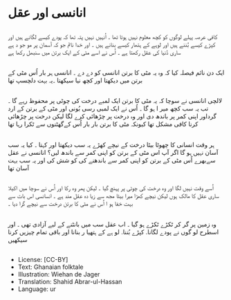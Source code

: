 # انانسی اور عقل

##
کافی عرصہ پہلے لوگوں کو کچھ معلوم نہیں ہوتا تھا ۔ اُنہیں نہیں پتہ تھا کہ پودے کیسے لگانے ہیں اور کپڑے کیسے بُننے ہیں اور لوہے کے ہتھار کیسے بنانے ہیں ۔ اور خدا نائم جو کہ آسمان پر مو جو د ہے ساری دُنیا کی عقل رکھتا ہے ۔ اُس نے اسے مٹی کے ایک برتن میں سنبھل رکھا ہے

##
ایک دن نائم فیصلہ کیا کہ وہ یہ مٹی کا برتن انانسی کو دے دے ۔ انانسی ہر بار اُس مٹی کے برتن میں دیکھتا اور کچھ نیا سیکھتا ۔یہ بہت دلچسپ تھا

##
لالچی انانسی نے سوچا کہ یہ مٹی کا برتن ایک لمبے درخت کی چوٹی پر محفوظ رہے گا ۔ تب یہ سب کچھ میر ا ہو گا ۔ اُس نے ایک لمبی رسی بُونی اور مٹی کے برتن کے ارد گرداور اپنی کمر پر باندھ دی اور وہ درخت پر چڑھائی کرے لگا لیکن درخت پر چڑھائی کرنا کافی مشکل تھا کیونکہ مٹی کا برتن بار بار اُس کےگھٹنوں سے ٹکرا رہا تھا

##
ہر وقت انسانی کا چھوٹا بیٹا درخت کے نیچے کھڑے یہ سب دیکھتا اور کہتا ۔ کیا یہ سب آسان نہیں ہو گا اگر آپ اس مٹی کے برتن کو اپنی کمر سے باندھ لیں؟ انانسی نے عقل سےبھرے اُس مٹی کے برتن کو اپنی  کمر سے باندھنے کی کو شش کی اور یہ سب بہت آسان تھا

##
اُسے وقت نہیں لگا اور وہ درخت کی چوٹی پر پہنچ گیا ۔ لیکن پھر وہ رکا اور اُس نے سوچا میں اکیلا ساری عقل کا مالک ہوں لیکن نیچے کھڑا میرا بیٹا مجھ سے زیا دہ عقل مند ہے ۔ انسانسی اس بات سے بہت خفا ہو ا اُس نے مٹی کا برتن درخت سے نیچے گرا دیا ۔

##
وہ زمین پر گر کر ٹکڑے ٹکڑے ہو گیا ۔ اب عقل سب میں بانٹنے کے لیے آزادی تھی ۔ اور اسطرح لو گوں نے پودے لگانا. کپڑے بُننا. لو ہے کے ہتھیا ر بنانا اور باقی تمام چیزیں کرنا سیکھیں

##
* License: [CC-BY]
* Text: Ghanaian folktale
* Illustration: Wiehan de Jager
* Translation: Shahid Abrar-ul-Hassan
* Language: ur
